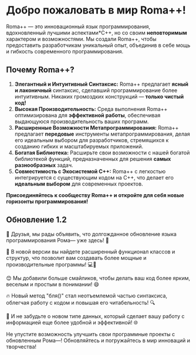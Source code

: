 # Добро пожаловать в мир Roma++!

Roma++ — это инновационный язык программирования, вдохновленный лучшими аспектами*C++, но со своим **неповторимым** характером и возможностями. Мы создали Roma++, чтобы предоставить разработчикам уникальный опыт, объединив в себе мощь и гибкость современного программирования.

## Почему Roma++?

1. **Элегантный и Интуитивный Синтаксис:** Roma++ предлагает **ясный и лаконичный** синтаксис, сделавший программирование более интуитивным. Никаких громоздких конструкций — **только чистый код!**
2. **Высокая Производительность:** Среда выполнения Roma++ оптимизирована для **эффективной работы**, обеспечивая выдающуюся производительность ваших программ.
3. **Расширенные Возможности Метапрограммирования:** Roma++ предлагает **передовые** инструменты метапрограммирования, делая его идеальным выбором для разработчиков, стремящихся к созданию гибких и масштабируемых приложений.
4. **Богатая Библиотека:** Расширьте свои возможности с нашей богатой библиотекой функций, предназначенных для решения **самых разнообразных** задач.
5. **Совместимость с Экосистемой C++:** Roma++ с легкостью интегрируется с существующим кодом на C++, что делает его **идеальным выбором** для современных проектов.

**Присоединяйтесь к сообществу Roma++ и откройте для себя новые горизонты программирования!**


## Обновление 1.2

🚀 Друзья, мы рады объявить, что долгожданное обновление языка программирования Рома— уже здесь! 🎉

🌟 В новой версии вы найдете расширенный функционал классов и структур, что позволит вам создавать более мощные и производительные программы! 💻💪

😊 Мы добавили больше смайликов, чтобы делать ваш код более ярким, веселым и простым в понимании! 😄

🔥 Новый метод "бля()" стал неотъемлемой частью синтаксиса, облегчая работу с кодом и повышая его читабельность! 🔍

🌈 И не забудьте о новом типе данных, который сделает вашу работу с информацией еще более удобной и эффективной! 🌐

Не упустите возможность улучшить свои программные проекты с обновленным Рома—! Обновляйтесь и погружайтесь в мир инноваций и творчества!

